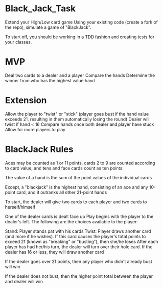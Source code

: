 # Black_Jack_Task

Extend your High/Low card game Using your existing code (create a fork of the repo), simulate a game of "BlackJack".

To start off, you should be working in a TDD fashion and creating tests for your classes.

# MVP
Deal two cards to a dealer and a player
Compare the hands
Determine the winner from who has the highest value hand

# Extension
Allow the player to "twist" or "stick" (player goes bust if the hand value exceeds 21, resulting in them automatically losing the round)
Dealer will twist if hand < 16
Compare hands once both dealer and player have stuck
Allow for more players to play

# BlackJack Rules
Aces may be counted as 1 or 11 points, cards 2 to 9 are counted according to card value, and tens and face cards count as ten points

The value of a hand is the sum of the point values of the individual cards

Except, a "blackjack" is the highest hand, consisting of an ace and any 10-point card, and it outranks all other 21-point hands

To start, the dealer will give two cards to each player and two cards to herself/himself

One of the dealer cards is dealt face up
Play begins with the player to the dealer's left. The following are the choices available to the player:

Stand: Player stands pat with his cards
Twist: Player draws another card (and more if he wishes). If this card causes the player's total points to exceed 21 (known as "breaking" or "busting"), then she/he loses
After each player has had her/his turn, the dealer will turn over their hole card. If the dealer has 16 or less, they will draw another card

If the dealer goes over 21 points, then any player who didn't already bust will win

If the dealer does not bust, then the higher point total between the player and dealer will win
